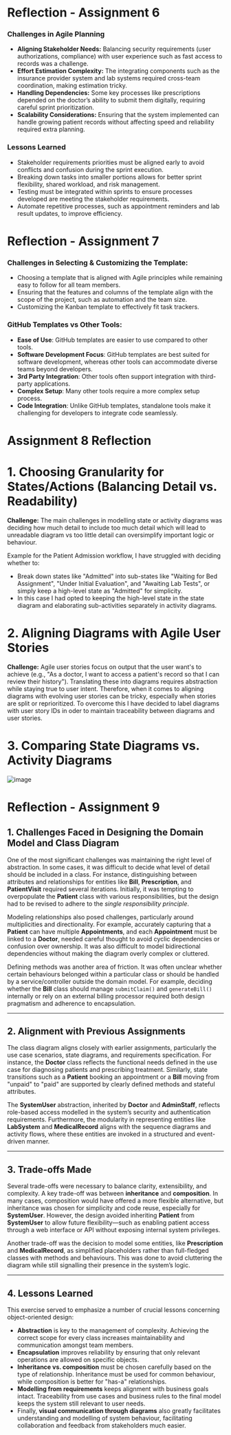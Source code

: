 #  Reflection - Assignment 6 

### Challenges in Agile Planning
- **Aligning Stakeholder Needs:** Balancing security requirements (user authorizations, compliance) with user experience such as fast access to records was a challenge.
- **Effort Estimation Complexity:** The integrating components such as the insurance provider system and lab systems required cross-team coordination, making estimation tricky.
- **Handling Dependencies:** Some key processes like prescriptions depended on the doctor’s ability to submit them digitally, requiring careful sprint prioritization.
- **Scalability Considerations:** Ensuring that the system implemented can handle growing patient records without affecting speed and reliability required extra planning.

### Lessons Learned
- Stakeholder requirements priorities must be aligned early to avoid conflicts and confusion during the sprint execution.
- Breaking down tasks into smaller portions allows for better sprint flexibility, shared workload, and risk management.
- Testing must be integrated within sprints to ensure processes developed are meeting the stakeholder requirements.
- Automate repetitive processes, such as appointment reminders and lab result updates, to improve efficiency.

#  Reflection - Assignment 7    

### **Challenges in Selecting & Customizing the Template:**

- Choosing a template that is aligned with Agile principles while remaining easy to follow for all team members.   
- Ensuring that the features and columns of the template align with the scope of the project, such as automation and the team size.   
- Customizing the Kanban template to effectively fit task trackers.    

### **GitHub Templates vs Other Tools:**

- **Ease of Use**: GitHub templates are easier to use compared to other tools.
- **Software Development Focus**: GitHub templates are best suited for software development, whereas other tools can accommodate diverse teams beyond developers.
- **3rd Party Integration**: Other tools often support integration with third-party applications.
- **Complex Setup**: Many other tools require a more complex setup process.
- **Code Integration**: Unlike GitHub templates, standalone tools make it challenging for developers to integrate code seamlessly.


# Assignment 8 Reflection

# 1. Choosing Granularity for States/Actions (Balancing Detail vs. Readability)

**Challenge:** The main challenges in modelling state or activity diagrams was deciding how much detail to include too much detail which will lead to unreadable diagram vs too little detail can oversimplify important logic or behaviour.

Example for the Patient Admission workflow, I have struggled with deciding whether to:
- Break down states like "Admitted" into sub-states like "Waiting for Bed Assignment", "Under Initial Evaluation", and "Awaiting Lab Tests", or simply keep a high-level state as "Admitted" for simplicity.    
- In this case I had opted to keeping the high-level state in the state diagram and elaborating sub-activities separately in activity diagrams.    

# 2. Aligning Diagrams with Agile User Stories

**Challenge:** Agile user stories focus on output that the user want's to achieve (e.g., "As a doctor, I want to access a patient's record so that I can review their history"). Translating these into diagrams requires abstraction while staying true to user intent.
Therefore, when it comes to aligning diagrams with evolving user stories can be tricky, especially when stories are split or reprioritized. To overcome this I have decided to label diagrams with user story IDs in oder to	maintain traceability between diagrams and user stories.

# 3. Comparing State Diagrams vs. Activity Diagrams

![image](https://github.com/user-attachments/assets/fdfbeecb-b1c2-4162-a6ed-fce739412923)


# Reflection - Assignment 9

## 1. Challenges Faced in Designing the Domain Model and Class Diagram

One of the most significant challenges was maintaining the right level of abstraction. In some cases, it was difficult to decide what level of detail should be included in a class. For instance, distinguishing between attributes and relationships for entities like **Bill**, **Prescription**, and **PatientVisit** required several iterations. Initially, it was tempting to overpopulate the **Patient** class with various responsibilities, but the design had to be revised to adhere to the *single responsibility principle*.

Modeling relationships also posed challenges, particularly around multiplicities and directionality. For example, accurately capturing that a **Patient** can have multiple **Appointments**, and each **Appointment** must be linked to a **Doctor**, needed careful thought to avoid cyclic dependencies or confusion over ownership. It was also difficult to model bidirectional dependencies without making the diagram overly complex or cluttered.

Defining methods was another area of friction. It was often unclear whether certain behaviours belonged within a particular class or should be handled by a service/controller outside the domain model. For example, deciding whether the **Bill** class should manage `submitClaim()` and `generateBill()` internally or rely on an external billing processor required both design pragmatism and adherence to encapsulation.

---

## 2. Alignment with Previous Assignments

The class diagram aligns closely with earlier assignments, particularly the use case scenarios, state diagrams, and requirements specification. For instance, the **Doctor** class reflects the functional needs defined in the use case for diagnosing patients and prescribing treatment. Similarly, state transitions such as a **Patient** booking an appointment or a **Bill** moving from "unpaid" to "paid" are supported by clearly defined methods and stateful attributes.

The **SystemUser** abstraction, inherited by **Doctor** and **AdminStaff**, reflects role-based access modelled in the system’s security and authentication requirements. Furthermore, the modularity in representing entities like **LabSystem** and **MedicalRecord** aligns with the sequence diagrams and activity flows, where these entities are invoked in a structured and event-driven manner.

---

## 3. Trade-offs Made

Several trade-offs were necessary to balance clarity, extensibility, and complexity. A key trade-off was between **inheritance** and **composition**. In many cases, composition would have offered a more flexible alternative, but inheritance was chosen for simplicity and code reuse, especially for **SystemUser**. However, the design avoided inheriting **Patient** from **SystemUser** to allow future flexibility—such as enabling patient access through a web interface or API without exposing internal system privileges.

Another trade-off was the decision to model some entities, like **Prescription** and **MedicalRecord**, as simplified placeholders rather than full-fledged classes with methods and behaviours. This was done to avoid cluttering the diagram while still signalling their presence in the system’s logic.

---

## 4. Lessons Learned

This exercise served to emphasize a number of crucial lessons concerning object-oriented design:

- **Abstraction** is key to the management of complexity. Achieving the correct scope for every class increases maintainability and communication amongst team members.
- **Encapsulation** improves reliability by ensuring that only relevant operations are allowed on specific objects.
- **Inheritance vs. composition** must be chosen carefully based on the type of relationship. Inheritance must be used for common behaviour, while composition is better for "has-a" relationships.
- **Modelling from requirements** keeps alignment with business goals intact. Traceability from use cases and business rules to the final model keeps the system still relevant to user needs.
- Finally, **visual communication through diagrams** also greatly facilitates understanding and modelling of system behaviour, facilitating collaboration and feedback from stakeholders much easier.



